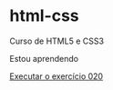 # html-css
Curso de HTML5 e CSS3

Estou aprendendo

<a href="https://gabmrques.github.io/html-css/Exercícios/Ex020/hover.html">Executar o exercício 020</a>